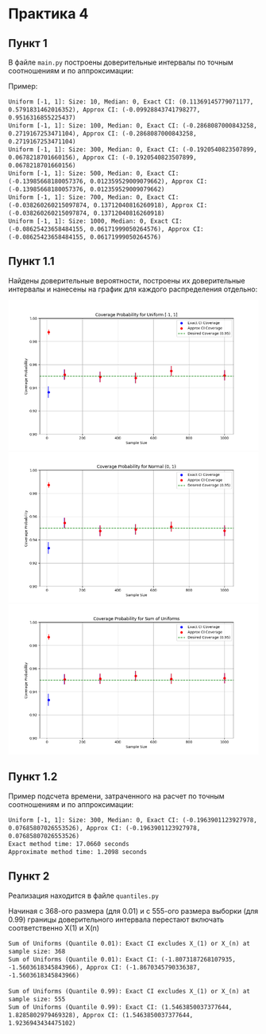 # Практика 4

## Пункт 1 

В файле `main.py` построены доверительные интервалы по точным соотношениям и по аппроксимации: 

Пример:
```
Uniform [-1, 1]: Size: 10, Median: 0, Exact CI: (0.11369145779071177, 0.5791831462016352), Approx CI: (-0.09928843741798277, 0.9516316855225437)
Uniform [-1, 1]: Size: 100, Median: 0, Exact CI: (-0.2868087000843258, 0.2719167253471104), Approx CI: (-0.2868087000843258, 0.2719167253471104)
Uniform [-1, 1]: Size: 300, Median: 0, Exact CI: (-0.1920540823507899, 0.0678218701660156), Approx CI: (-0.1920540823507899, 0.0678218701660156)
Uniform [-1, 1]: Size: 500, Median: 0, Exact CI: (-0.13985668180057376, 0.012359529009079662), Approx CI: (-0.13985668180057376, 0.012359529009079662)
Uniform [-1, 1]: Size: 700, Median: 0, Exact CI: (-0.038260260215097874, 0.13712040816260918), Approx CI: (-0.038260260215097874, 0.13712040816260918)
Uniform [-1, 1]: Size: 1000, Median: 0, Exact CI: (-0.08625423658484155, 0.06171999050264576), Approx CI: (-0.08625423658484155, 0.06171999050264576)
```
## Пункт 1.1
Найдены доверительные вероятности, построены их доверительные интервалы и нанесены на график для каждого распределения отдельно: 

![plot_1.png](plot_1.png)
![plot_2.png](plot_2.png)
![plot_3.png](plot_3.png)

## Пункт 1.2
Пример подсчета времени, затраченного на расчет по точным соотношениям и по аппроксимации: 
```
Uniform [-1, 1]: Size: 300, Median: 0, Exact CI: (-0.1963901123927978, 0.07685807026553526), Approx CI: (-0.1963901123927978, 0.07685807026553526)
Exact method time: 17.0660 seconds
Approximate method time: 1.2098 seconds
```

## Пункт 2 
Реализация находится в файле `quantiles.py`

Начиная с 368-ого размера (для 0.01) и с 555-ого размера выборки (для 0.99) границы доверительного интервала перестают включать соответственно X(1) и X(n)
```
Sum of Uniforms (Quantile 0.01): Exact CI excludes X_(1) or X_(n) at sample size: 368
Sum of Uniforms (Quantile 0.01): Exact CI: (-1.8073187268107935, -1.5603618345843966), Approx CI: (-1.8670345790336387, -1.5603618345843966) 

Sum of Uniforms (Quantile 0.99): Exact CI excludes X_(1) or X_(n) at sample size: 555
Sum of Uniforms (Quantile 0.99): Exact CI: (1.5463850037377644, 1.8285802979469328), Approx CI: (1.5463850037377644, 1.9236943434475102) 
```